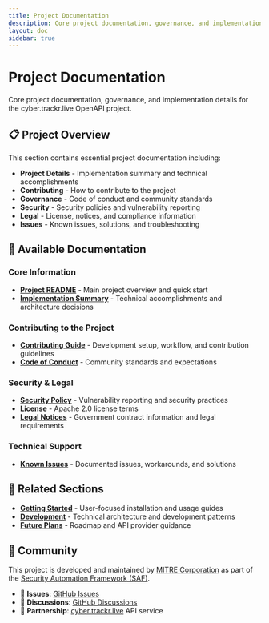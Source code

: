 ```yaml
---
title: Project Documentation
description: Core project documentation, governance, and implementation details
layout: doc
sidebar: true
---
```


# Project Documentation

Core project documentation, governance, and implementation details for the cyber.trackr.live OpenAPI project.

## 📋 **Project Overview**

This section contains essential project documentation including:

- **Project Details** - Implementation summary and technical accomplishments
- **Contributing** - How to contribute to the project
- **Governance** - Code of conduct and community standards  
- **Security** - Security policies and vulnerability reporting
- **Legal** - License, notices, and compliance information
- **Issues** - Known issues, solutions, and troubleshooting

## 📑 **Available Documentation**

### **Core Information**
- **[Project README](./readme.md)** - Main project overview and quick start
- **[Implementation Summary](./implementation.md)** - Technical accomplishments and architecture decisions

### **Contributing to the Project**
- **[Contributing Guide](./contributing.md)** - Development setup, workflow, and contribution guidelines
- **[Code of Conduct](./code-of-conduct.md)** - Community standards and expectations

### **Security & Legal**
- **[Security Policy](./security.md)** - Vulnerability reporting and security practices
- **[License](./license.md)** - Apache 2.0 license terms
- **[Legal Notices](./notices.md)** - Government contract information and legal requirements

### **Technical Support**
- **[Known Issues](./known-issues.md)** - Documented issues, workarounds, and solutions

## 🔗 **Related Sections**

- **[Getting Started](/guide/)** - User-focused installation and usage guides
- **[Development](/development/)** - Technical architecture and development patterns
- **[Future Plans](/future/)** - Roadmap and API provider guidance

## 🤝 **Community**

This project is developed and maintained by [MITRE Corporation](https://www.mitre.org/) as part of the [Security Automation Framework (SAF)](https://saf.mitre.org/).

- 🐛 **Issues**: [GitHub Issues](https://github.com/mitre/cyber-trackr-live/issues)
- 💬 **Discussions**: [GitHub Discussions](https://github.com/mitre/cyber-trackr-live/discussions)
- 🔗 **Partnership**: [cyber.trackr.live](https://cyber.trackr.live) API service